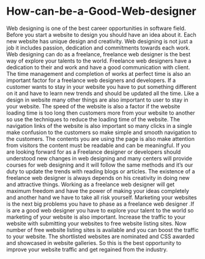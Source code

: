# How-can-be-a-Good-Web-designer
 Web designing is one of the best career opportunities in software field. Before you start a website to design you should have an idea about it. Each new website has unique design and creativity. Web designing is not just a job it includes passion, dedication and commitments towards each work. Web designing can do as a freelance, freelance web designer is the best way of explore your talents to the world. Freelance web designers have a dedication to their and work and have a good communication with client. The time management and completion of works at perfect time is also an important factor for a freelance web designers and developers. If a customer wants to stay in your website you have to put something different on it and have to learn new trends and should be updated all the time. Like a design in website many other things are also important to user to stay in your website. The speed of the website is also a factor if the website loading time is too long then customers more from your website to another so use the techniques to reduce the loading time of the website. The navigation links of the website is also important so many clicks in a single make confusion to the customers so make simple and smooth navigation to the customers. The contents you are using the page is also make attention from visitors the content must be readable and can be meaningful. If you are looking forward for as a Freelance designer or developers should understood new changes in web designing and many centers will provide courses for web designing and it will follow the same methods and it’s our duty to update the trends with reading blogs or articles. The existence of a freelance web designer is always depends on his creativity in doing new and attractive things. Working as a freelance web designer will get maximum freedom and have the power of making your ideas completely and another hand we have to take all risk yourself. Marketing your websites is the next big problems you have to phase as a freelance web designer .If is are a good web designer you have to explore your talent to the world so marketing of your website is also important. Increase the traffic to your website with submitting your websites to free website listing sites. Now number of free website listing sites is available and you can boost the traffic to your website. The shortlisted websites are nominated and CSS awarded and showcased in website galleries. So this is the best opportunity to improve your website traffic and get regained from the industry.
